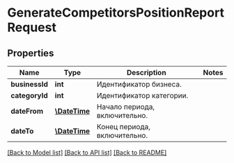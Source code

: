 # GenerateCompetitorsPositionReportRequest

## Properties
Name | Type | Description | Notes
------------ | ------------- | ------------- | -------------
**businessId** | **int** | Идентификатор бизнеса. | 
**categoryId** | **int** | Идентификатор категории. | 
**dateFrom** | [**\DateTime**](Date.md) | Начало периода, включительно. | 
**dateTo** | [**\DateTime**](Date.md) | Конец периода, включительно. | 

[[Back to Model list]](../README.md#documentation-for-models) [[Back to API list]](../README.md#documentation-for-api-endpoints) [[Back to README]](../README.md)


